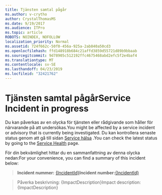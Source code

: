 ```yaml
---
title: Tjänsten samtal pågår
ms.author: v-crytho
author: CrystalThomasMS
ms.date: 9/19/2017
ms.audience: ITPro
ms.topic: article
ROBOTS: NOINDEX, NOFOLLOW
localization_priority: Normal
ms.assetid: 724f662c-50f0-456a-925a-2ab840a50cd3
ms.openlocfilehash: ffd148918b684c21affd3859d55721d89b9bbaab
ms.sourcegitcommit: 9d78905c512192ffc4675468abd2efc5f2e4baf4
ms.translationtype: MT
ms.contentlocale: sv-SE
ms.lasthandoff: 04/23/2019
ms.locfileid: "32421762"
---
```

# <a name="service-incident-in-progress"></a><span data-ttu-id="1c0f5-102">Tjänsten samtal pågår</span><span class="sxs-lookup"><span data-stu-id="1c0f5-102">Service Incident in progress</span></span>

<span data-ttu-id="1c0f5-103">Du kan påverkas av en olycka för tjänsten eller rådgivande som håller för närvarande på att undersökas.</span><span class="sxs-lookup"><span data-stu-id="1c0f5-103">You might be affected by a service incident or advisory that is currently being investigated.</span></span> <span data-ttu-id="1c0f5-104">Du kan kontrollera senaste status genom att gå till sidan [Service hälsa](https://admin.microsoft.com/adminportal/home#/servicehealth) .</span><span class="sxs-lookup"><span data-stu-id="1c0f5-104">You can check the latest status by going to the [Service Health](https://admin.microsoft.com/adminportal/home#/servicehealth) page.</span></span> 
  
<span data-ttu-id="1c0f5-105">För din bekvämlighet hittar du en sammanfattning av denna olycka nedan:</span><span class="sxs-lookup"><span data-stu-id="1c0f5-105">For your convenience, you can find a summary of this incident below:</span></span>
  
> <span data-ttu-id="1c0f5-106">**Incident nummer:** [{IncidentId}](https://admin.microsoft.com/adminportal/home#/servicehealth)</span><span class="sxs-lookup"><span data-stu-id="1c0f5-106">**Incident number:**[{IncidentId}](https://admin.microsoft.com/adminportal/home#/servicehealth)</span></span>
    
> <span data-ttu-id="1c0f5-107">Påverka beskrivning: {ImpactDescription}</span><span class="sxs-lookup"><span data-stu-id="1c0f5-107">Impact description: {ImpactDescription}</span></span>
    


